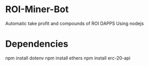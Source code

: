 # ROI-Miner-Bot
 Automatic take profit and compounds of ROI DAPPS
 Using nodejs
# Dependencies 
npm install dotenv
npm install ethers
npm install erc-20-api
